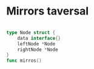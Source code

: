 # Mirrors taversal

```go

type Node struct {
    data interface{}
    leftNode *Node
    rightNode *Node
}
func mirros()
```